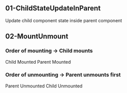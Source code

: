 ## 01-ChildStateUpdateInParent
Update child component state inside parent component 

## 02-MountUnmount
### Order of mounting -> Child mounts 
Child Mounted
Parent Mounted

### Order of unmounting -> Parent unmounts first
Parent Unmounted
Child Unmounted